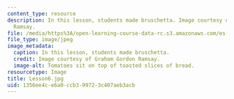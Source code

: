 ```yaml
---
content_type: resource
description: In this lesson, students made bruschetta. Image courtesy of Graham Gordon
  Ramsay.
file: /media/https%3A/open-learning-course-data-rc.s3.amazonaws.com/es-s41-speak-italian-with-your-mouth-full-spring-2012/1356ee4ce6a0ccb399723c407aeb3acb_Lesson6.jpg
file_type: image/jpeg
image_metadata:
  caption: In this lesson, students made bruschetta.
  credit: Image courtesy of Graham Gordon Ramsay.
  image-alt: Tomatoes sit on top of toasted slices of bread.
resourcetype: Image
title: Lesson6.jpg
uid: 1356ee4c-e6a0-ccb3-9972-3c407aeb3acb
---
```

